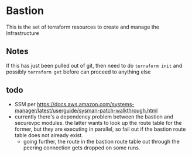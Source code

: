 # Bastion
This is the set of terraform resources to create and manage the Infrastructure

## Notes
If this has just been pulled out of git, then need to do `terraform init` and possibly `terraform get` before can proceed to anything else

## todo
 - SSM per <https://docs.aws.amazon.com/systems-manager/latest/userguide/sysman-patch-walkthrough.html>
 - currently there's a dependency problem between the bastion and securevpc modules. the latter wants to look up the
   route table for the former, but they are executing in parallel, so fail out if the bastion route table does not already exist.
   - going further, the route in the bastion route table out through the peering connection gets dropped on some runs.
